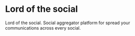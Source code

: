 # Lord of the social

Lord of the social. Social aggregator platform for spread your communications across every social.


